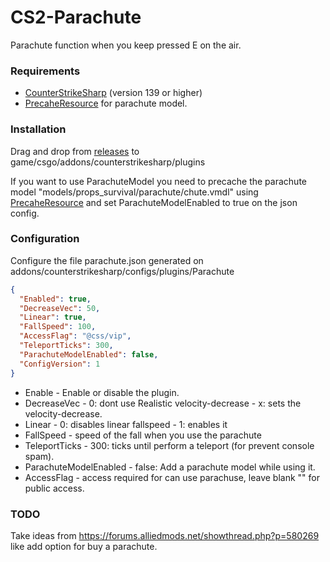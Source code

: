 # CS2-Parachute

Parachute function when you keep pressed E on the air. 

### Requirements
* [CounterStrikeSharp](https://github.com/roflmuffin/CounterStrikeSharp/) (version 139 or higher)
* [PrecaheResource](https://github.com/KillStr3aK/ResourcePrecacher/) for parachute model.

### Installation

Drag and drop from [releases](https://github.com/Franc1sco/CS2-Parachute/releases) to game/csgo/addons/counterstrikesharp/plugins

If you want to use ParachuteModel you need to precache the parachute model "models/props_survival/parachute/chute.vmdl" using [PrecaheResource](https://github.com/KillStr3aK/ResourcePrecacher/) and set ParachuteModelEnabled to true on the json config.

### Configuration

Configure the file parachute.json generated on addons/counterstrikesharp/configs/plugins/Parachute
```json
{
  "Enabled": true,
  "DecreaseVec": 50,
  "Linear": true,
  "FallSpeed": 100,
  "AccessFlag": "@css/vip",
  "TeleportTicks": 300,
  "ParachuteModelEnabled": false,
  "ConfigVersion": 1
}
```
* Enable - Enable or disable the plugin.
* DecreaseVec - 0: dont use Realistic velocity-decrease - x: sets the velocity-decrease.
* Linear - 0: disables linear fallspeed - 1: enables it
* FallSpeed - speed of the fall when you use the parachute
* TeleportTicks - 300: ticks until perform a teleport (for prevent console spam).
* ParachuteModelEnabled - false: Add a parachute model while using it.
* AccessFlag - access required for can use parachuse, leave blank "" for public access.

### TODO

Take ideas from https://forums.alliedmods.net/showthread.php?p=580269 like add option for buy a parachute.
